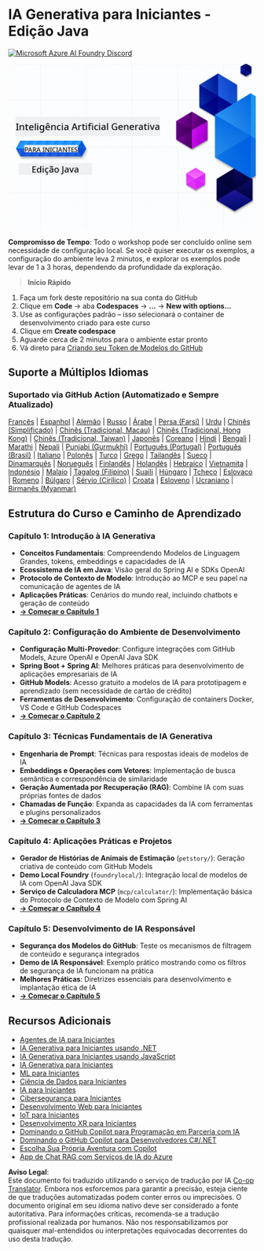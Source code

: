 <!--
CO_OP_TRANSLATOR_METADATA:
{
  "original_hash": "a49b35508745c032a0033d914df7901b",
  "translation_date": "2025-07-25T09:21:48+00:00",
  "source_file": "README.md",
  "language_code": "br"
}
-->
# IA Generativa para Iniciantes - Edição Java
[![Microsoft Azure AI Foundry Discord](https://dcbadge.limes.pink/api/server/ByRwuEEgH4)](https://discord.com/invite/ByRwuEEgH4)

![IA Generativa para Iniciantes - Edição Java](../../translated_images/beg-genai-series.61edc4a6b2cc54284fa2d70eda26dc0ca2669e26e49655b842ea799cd6e16d2a.br.png)

**Compromisso de Tempo**: Todo o workshop pode ser concluído online sem necessidade de configuração local. Se você quiser executar os exemplos, a configuração do ambiente leva 2 minutos, e explorar os exemplos pode levar de 1 a 3 horas, dependendo da profundidade da exploração.

> **Início Rápido**

1. Faça um fork deste repositório na sua conta do GitHub
2. Clique em **Code** → aba **Codespaces** → **...** → **New with options...**
3. Use as configurações padrão – isso selecionará o container de desenvolvimento criado para este curso
4. Clique em **Create codespace**
5. Aguarde cerca de 2 minutos para o ambiente estar pronto
6. Vá direto para [Criando seu Token de Modelos do GitHub](./02-SetupDevEnvironment/README.md#step-2-create-a-github-personal-access-token)

## Suporte a Múltiplos Idiomas

### Suportado via GitHub Action (Automatizado e Sempre Atualizado)

[Francês](../fr/README.md) | [Espanhol](../es/README.md) | [Alemão](../de/README.md) | [Russo](../ru/README.md) | [Árabe](../ar/README.md) | [Persa (Farsi)](../fa/README.md) | [Urdu](../ur/README.md) | [Chinês (Simplificado)](../zh/README.md) | [Chinês (Tradicional, Macau)](../mo/README.md) | [Chinês (Tradicional, Hong Kong)](../hk/README.md) | [Chinês (Tradicional, Taiwan)](../tw/README.md) | [Japonês](../ja/README.md) | [Coreano](../ko/README.md) | [Hindi](../hi/README.md) | [Bengali](../bn/README.md) | [Marathi](../mr/README.md) | [Nepali](../ne/README.md) | [Punjabi (Gurmukhi)](../pa/README.md) | [Português (Portugal)](../pt/README.md) | [Português (Brasil)](./README.md) | [Italiano](../it/README.md) | [Polonês](../pl/README.md) | [Turco](../tr/README.md) | [Grego](../el/README.md) | [Tailandês](../th/README.md) | [Sueco](../sv/README.md) | [Dinamarquês](../da/README.md) | [Norueguês](../no/README.md) | [Finlandês](../fi/README.md) | [Holandês](../nl/README.md) | [Hebraico](../he/README.md) | [Vietnamita](../vi/README.md) | [Indonésio](../id/README.md) | [Malaio](../ms/README.md) | [Tagalog (Filipino)](../tl/README.md) | [Suaíli](../sw/README.md) | [Húngaro](../hu/README.md) | [Tcheco](../cs/README.md) | [Eslovaco](../sk/README.md) | [Romeno](../ro/README.md) | [Búlgaro](../bg/README.md) | [Sérvio (Cirílico)](../sr/README.md) | [Croata](../hr/README.md) | [Esloveno](../sl/README.md) | [Ucraniano](../uk/README.md) | [Birmanês (Myanmar)](../my/README.md)

## Estrutura do Curso e Caminho de Aprendizado

### **Capítulo 1: Introdução à IA Generativa**
- **Conceitos Fundamentais**: Compreendendo Modelos de Linguagem Grandes, tokens, embeddings e capacidades de IA
- **Ecossistema de IA em Java**: Visão geral do Spring AI e SDKs OpenAI
- **Protocolo de Contexto de Modelo**: Introdução ao MCP e seu papel na comunicação de agentes de IA
- **Aplicações Práticas**: Cenários do mundo real, incluindo chatbots e geração de conteúdo
- **[→ Começar o Capítulo 1](./01-IntroToGenAI/README.md)**

### **Capítulo 2: Configuração do Ambiente de Desenvolvimento**
- **Configuração Multi-Provedor**: Configure integrações com GitHub Models, Azure OpenAI e OpenAI Java SDK
- **Spring Boot + Spring AI**: Melhores práticas para desenvolvimento de aplicações empresariais de IA
- **GitHub Models**: Acesso gratuito a modelos de IA para prototipagem e aprendizado (sem necessidade de cartão de crédito)
- **Ferramentas de Desenvolvimento**: Configuração de containers Docker, VS Code e GitHub Codespaces
- **[→ Começar o Capítulo 2](./02-SetupDevEnvironment/README.md)**

### **Capítulo 3: Técnicas Fundamentais de IA Generativa**
- **Engenharia de Prompt**: Técnicas para respostas ideais de modelos de IA
- **Embeddings e Operações com Vetores**: Implementação de busca semântica e correspondência de similaridade
- **Geração Aumentada por Recuperação (RAG)**: Combine IA com suas próprias fontes de dados
- **Chamadas de Função**: Expanda as capacidades da IA com ferramentas e plugins personalizados
- **[→ Começar o Capítulo 3](./03-CoreGenerativeAITechniques/README.md)**

### **Capítulo 4: Aplicações Práticas e Projetos**
- **Gerador de Histórias de Animais de Estimação** (`petstory/`): Geração criativa de conteúdo com GitHub Models
- **Demo Local Foundry** (`foundrylocal/`): Integração local de modelos de IA com OpenAI Java SDK
- **Serviço de Calculadora MCP** (`mcp/calculator/`): Implementação básica do Protocolo de Contexto de Modelo com Spring AI
- **[→ Começar o Capítulo 4](./04-PracticalSamples/README.md)**

### **Capítulo 5: Desenvolvimento de IA Responsável**
- **Segurança dos Modelos do GitHub**: Teste os mecanismos de filtragem de conteúdo e segurança integrados
- **Demo de IA Responsável**: Exemplo prático mostrando como os filtros de segurança de IA funcionam na prática
- **Melhores Práticas**: Diretrizes essenciais para desenvolvimento e implantação ética de IA
- **[→ Começar o Capítulo 5](./05-ResponsibleGenAI/README.md)**

## Recursos Adicionais 

- [Agentes de IA para Iniciantes](https://github.com/microsoft/ai-agents-for-beginners)
- [IA Generativa para Iniciantes usando .NET](https://github.com/microsoft/Generative-AI-for-beginners-dotnet)
- [IA Generativa para Iniciantes usando JavaScript](https://github.com/microsoft/generative-ai-with-javascript)
- [IA Generativa para Iniciantes](https://github.com/microsoft/generative-ai-for-beginners)
- [ML para Iniciantes](https://aka.ms/ml-beginners)
- [Ciência de Dados para Iniciantes](https://aka.ms/datascience-beginners)
- [IA para Iniciantes](https://aka.ms/ai-beginners)
- [Cibersegurança para Iniciantes](https://github.com/microsoft/Security-101)
- [Desenvolvimento Web para Iniciantes](https://aka.ms/webdev-beginners)
- [IoT para Iniciantes](https://aka.ms/iot-beginners)
- [Desenvolvimento XR para Iniciantes](https://github.com/microsoft/xr-development-for-beginners)
- [Dominando o GitHub Copilot para Programação em Parceria com IA](https://aka.ms/GitHubCopilotAI)
- [Dominando o GitHub Copilot para Desenvolvedores C#/.NET](https://github.com/microsoft/mastering-github-copilot-for-dotnet-csharp-developers)
- [Escolha Sua Própria Aventura com Copilot](https://github.com/microsoft/CopilotAdventures)
- [App de Chat RAG com Serviços de IA do Azure](https://github.com/Azure-Samples/azure-search-openai-demo-java)

**Aviso Legal**:  
Este documento foi traduzido utilizando o serviço de tradução por IA [Co-op Translator](https://github.com/Azure/co-op-translator). Embora nos esforcemos para garantir a precisão, esteja ciente de que traduções automatizadas podem conter erros ou imprecisões. O documento original em seu idioma nativo deve ser considerado a fonte autoritativa. Para informações críticas, recomenda-se a tradução profissional realizada por humanos. Não nos responsabilizamos por quaisquer mal-entendidos ou interpretações equivocadas decorrentes do uso desta tradução.